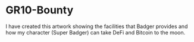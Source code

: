 # GR10-Bounty
I have created this artwork showing the facilities that Badger provides and how my character (Super Badger) can take DeFi and Bitcoin to the moon.

